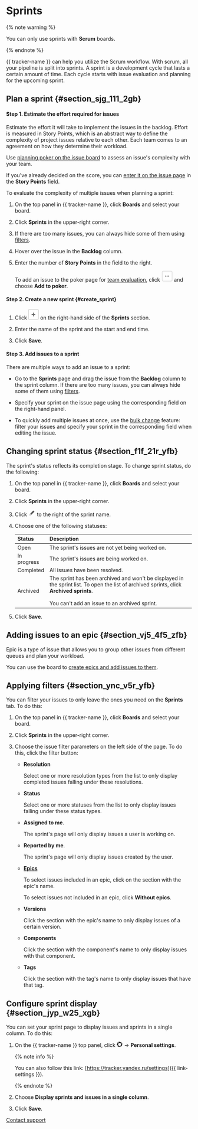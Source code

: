 # Sprints

{% note warning %}

You can only use sprints with **Scrum** boards.

{% endnote %}

{{ tracker-name }} can help you utilize the Scrum workflow. With scrum, all your pipeline is split into sprints. A sprint is a development cycle that lasts a certain amount of time. Each cycle starts with issue evaluation and planning for the upcoming sprint.

## Plan a sprint {#section_sjg_111_2gb}

#### Step 1. Estimate the effort required for issues

Estimate the effort it will take to implement the issues in the backlog. Effort is measured in Story Points, which is an abstract way to define the complexity of project issues relative to each other. Each team comes to an agreement on how they determine their workload.

Use [planning poker on the issue board](planning-poker.md) to assess an issue's complexity with your team.

If you've already decided on the score, you can [enter it on the issue page](../user/edit-ticket.md#section_jqw_ppn_jz) in the **Story Points** field.

To evaluate the complexity of multiple issues when planning a sprint:

1. On the top panel in {{ tracker-name }}, click **Boards** and select your board.

1. Click **Sprints** in the upper-right corner.

1. If there are too many issues, you can always hide some of them using [filters](#section_ync_v5r_yfb).

1. Hover over the issue in the **Backlog** column.

1. Enter the number of **Story Points** in the field to the right.

    To add an issue to the poker page for [team evaluation](planning-poker.md), click ![](../../_assets/tracker/context-menu.png) and choose **Add to poker**.

#### Step 2. Create a new sprint {#create_sprint}

1. Click ![](../../_assets/tracker/add-sprint.png) on the right-hand side of the **Sprints** section.

1. Enter the name of the sprint and the start and end time.

1. Click **Save**.

#### Step 3. Add issues to a sprint

There are multiple ways to add an issue to a sprint:

- Go to the **Sprints** page and drag the issue from the **Backlog** column to the sprint column. If there are too many issues, you can always hide some of them using [filters](#section_ync_v5r_yfb).

- Specify your sprint on the issue page using the corresponding field on the right-hand panel.

- To quickly add multiple issues at once, use the [bulk change](bulk-change.md#section_x2j_4kr_fgb) feature: filter your issues and specify your sprint in the corresponding field when editing the issue.

## Changing sprint status {#section_f1f_21r_yfb}

The sprint's status reflects its completion stage. To change sprint status, do the following:

1. On the top panel in {{ tracker-name }}, click **Boards** and select your board.

1. Click **Sprints** in the upper-right corner.

1. Click ![](../../_assets/tracker/edit-sprint.png) to the right of the sprint name.

1. Choose one of the following statuses:

    | Status | Description |
    | ----- | ----- |
    | Open | The sprint's issues are not yet being worked on. |
    | In progress | The sprint's issues are being worked on. |
    | Completed | All issues have been resolved. |
    | Archived | The sprint has been archived and won't be displayed in the sprint list. To open the list of archived sprints, click **Archived sprints**.<br/><br/>You can't add an issue to an archived sprint. |

1. Click **Save**.

## Adding issues to an epic {#section_vj5_4f5_zfb}

Epic is a type of issue that allows you to group other issues from different queues and plan your workload.

You can use the board to [create epics and add issues to them](epic.md).

## Applying filters {#section_ync_v5r_yfb}

You can filter your issues to only leave the ones you need on the **Sprints** tab. To do this:

1. On the top panel in {{ tracker-name }}, click **Boards** and select your board.

1. Click **Sprints** in the upper-right corner.

1. Choose the issue filter parameters on the left side of the page. To do this, click the filter button:

    - **Resolution**

        Select one or more resolution types from the list to only display completed issues falling under these resolutions.

    - **Status**

        Select one or more statuses from the list to only display issues falling under these status types.

    - **Assigned to me**.

        The sprint's page will only display issues a user is working on.

    - **Reported by me**.

        The sprint's page will only display issues created by the user.

    - [**Epics**](epic.md)

        To select issues included in an epic, click on the section with the epic's name.

        To select issues not included in an epic, click **Without epics**.

    - **Versions**

        Click the section with the epic's name to only display issues of a certain version.

    - **Components**

        Click the section with the component's name to only display issues with that component.

    - **Tags**

        Click the section with the tag's name to only display issues that have that tag.

## Configure sprint display {#section_jyp_w25_xgb}

You can set your sprint page to display issues and sprints in a single column. To do this:

1. On the {{ tracker-name }} top panel, click ![]( ../../_assets/tracker/tracker-settings.png) → **Personal settings**.


    {% note info %}

    You can also follow this link: [https://tracker.yandex.ru/settings]({{ link-settings }}).

    {% endnote %}

1. Choose **Display sprints and issues in a single column**.

1. Click **Save**.


[Contact support](../troubleshooting.md)

